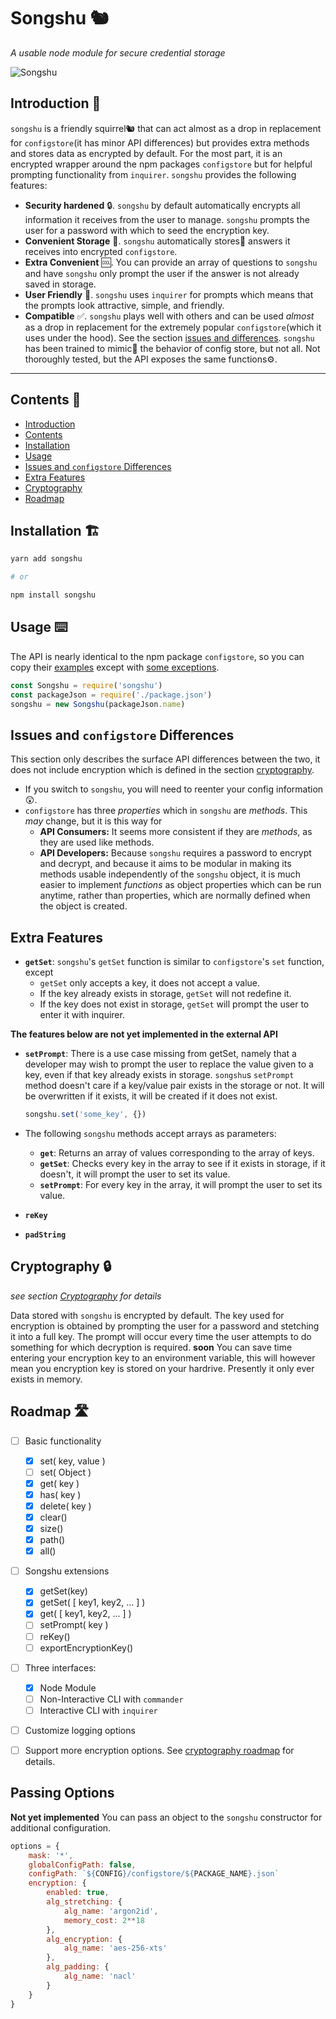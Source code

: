 # Songshu 🐿️

_A usable node module for secure credential storage_

![Songshu](https://raw.githubusercontent.com/mithrayls/songshu/master/squirrel_small.png)

## <a name="introduction"></a>Introduction 🔰

`songshu` is a friendly squirrel🐿️ that can act almost as a drop in replacement for `configstore`(it has minor API differences) but provides extra methods and stores data as encrypted by default. For the most part, it is an encrypted wrapper around the npm packages `configstore` but for helpful prompting functionality from `inquirer`. `songshu` provides the following features:

-   **Security hardened** 🔒. `songshu` by default automatically encrypts all information it receives from the user to manage. `songshu` prompts the user for a password with which to seed the encryption key.
-   **Convenient Storage** 🌰. `songshu` automatically stores🌰 answers it receives into encrypted `configstore`.
-   **Extra Convenient** 🆒. You can provide an array of questions to `songshu` and have `songshu` only prompt the user if the answer is not already saved in storage.
-   **User Friendly** 🙂. `songshu` uses `inquirer` for prompts which means that the prompts look attractive, simple, and friendly.
-   **Compatible** ✅. `songshu` plays well with others and can be used _almost_ as a drop in replacement for the extremely popular `configstore`(which it uses under the hood). See the section [issues and differences](#issues-and-configstore-differences). `songshu` has been trained to mimic🦜 the behavior of config store, but not all. Not thoroughly tested, but the API exposes the same functions⚙️.

---

## <a name="contents"></a>Contents 📖

-   [Introduction](#introduction)
-   [Contents](#contents)
-   [Installation](#installation)
-   [Usage](#usage)
-   [Issues and `configstore` Differences](#issues-and-configstore-differencs)
-   [Extra Features](#extra-features)
-   [Cryptography](#cryptography)
-   [Roadmap](#roadmap)

## <a name="installation"></a>Installation 🏗️

```sh
yarn add songshu

# or

npm install songshu
```

## <a name="usage"></a>Usage ⌨️

The API is nearly identical to the npm package `configstore`, so you can copy their [examples](https://github.com/yeoman/configstore) except with [some exceptions](#issues-and-configstore-differences).

```javascript
const Songshu = require('songshu')
const packageJson = require('./package.json')
songshu = new Songshu(packageJson.name)
```

## Issues and `configstore` Differences

This section only describes the surface API differences between the two, it does not include encryption which is defined in the section [cryptography](#cryptography-).

-   If you switch to `songshu`, you will need to reenter your config information😲.
-   `configstore` has three _properties_ which in `songshu` are _methods_. This _may_ change, but it is this way for
    -   **API Consumers:** It seems more consistent if they are _methods_, as they are used like methods.
    -   **API Developers:** Because `songshu` requires a password to encrypt and decrypt, and because it aims to be modular in making its methods usable independently of the `songshu` object, it is much easier to implement _functions_ as object properties which can be run anytime, rather than properties, which are normally defined when the object is created.

## Extra Features

-   **`getSet`**: `songshu`'s `getSet` function is similar to `configstore`'s `set` function, except
    -   `getSet` only accepts a key, it does not accept a value.
    -   If the key already exists in storage, `getSet` will not redefine it.
    -   If the key does not exist in storage, `getSet` will prompt the user to enter it with inquirer.

**The features below are not yet implemented in the external API**

-   **`setPrompt`**: There is a use case missing from getSet, namely that a developer may wish to prompt the user to replace the value given to a key, even if that key already exists in storage. `songshu`s `setPrompt` method doesn't care if a key/value pair exists in the storage or not. It will be overwritten if it exists, it will be created if it does not exist.

    ```javascript
    songshu.set('some_key', {})
    ```

-   The following `songshu` methods accept arrays as parameters:

    -   **`get`**: Returns an array of values corresponding to the array of keys.
    -   **`getSet`**: Checks every key in the array to see if it exists in storage, if it doesn't, it will prompt the user to set its value.
    -   **`setPrompt`**: For every key in the array, it will prompt the user to set its value.

-   **`reKey`**
-   **`padString`**

## <a name="cryptography"></a>Cryptography 🔒

_see section [Cryptography](lib/cryptography) for details_

Data stored with `songshu` is encrypted by default. The key used for encryption is obtained by prompting the user for a password and stetching it into a full key. The prompt will occur every time the user attempts to do something for which decryption is required. **soon** You can save time entering your encryption key to an environment variable, this will however mean you encryption key is stored on your hardrive. Presently it only ever exists in memory.

## <a name="roadmap"></a> Roadmap 🛣️

-   [ ] Basic functionality

    -   [x] set( key, value )
    -   [ ] set( Object )
    -   [x] get( key )
    -   [x] has( key )
    -   [x] delete( key )
    -   [x] clear()
    -   [x] size()
    -   [x] path()
    -   [x] all()

-   [ ] Songshu extensions

    -   [x] getSet(key)
    -   [x] getSet( [ key1, key2, ... ] )
    -   [x] get( [ key1, key2, ... ] )
    -   [ ] setPrompt( key )
    -   [ ] reKey()
    -   [ ] exportEncryptionKey()

-   [ ] Three interfaces:

    -   [x] Node Module
    -   [ ] Non-Interactive CLI with `commander`
    -   [ ] Interactive CLI with `inquirer`

-   [ ] Customize logging options

-   [ ] Support more encryption options. See [cryptography roadmap](lib/cryptography/#roadmap) for details.

[kdfs]: https://en.wikipedia.org/wiki/Key_derivation_function 'Key Derivation Functions'
[node_algs]: https://nodejs.org/api/crypto.html#crypto_crypto_createcipheriv_algorithm_key_iv_options 'Node ciphers'
[tweetnacl]: https://github.com/dchest/tweetnacl-js 'tweetnacl-js'
[padding]: http://www.crypto-it.net/eng/theory/padding.html 'Summary of padding types'

## Passing Options

**Not yet implemented**
You can pass an object to the `songshu` constructor for additional configuration.

```javascript
options = {
    mask: '*',
    globalConfigPath: false,
    configPath: `${CONFIG}/configstore/${PACKAGE_NAME}.json`
    encryption: {
        enabled: true,
        alg_stretching: {
            alg_name: 'argon2id',
            memory_cost: 2**18
        },
        alg_encryption: {
            alg_name: 'aes-256-xts'
        },
        alg_padding: {
            alg_name: 'nacl'
        }
    }
}
```
